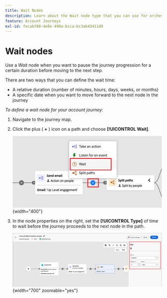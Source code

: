 ```yaml
---
title: Wait Nodes
description: Learn about the Wait node type that you can use for orchestrating your account journeys in Journey Optimizer B2B Edition.
feature: Account Journeys
exl-id: fecab788-4e8e-490a-bcca-bc3ab43411d9
---
```

# Wait nodes

Use a _Wait_ node when you want to pause the journey progression for a certain duration before moving to the next step.

There are two ways that you can define the wait time:

* A relative duration (number of minutes, hours, days, weeks, or months)
* A specific date when you want to move forward to the next node in the journey

_To define a wait node for your account journey:_

1. Navigate to the journey map.

1. Click the plus ( **+** ) icon on a path and choose **[!UICONTROL Wait]**.

   ![Add journey node - wait](./assets/add-node-wait.png){width="400"}

1. In the node properties on the right, set the **[!UICONTROL Type]** of time to wait before the journey proceeds to the next node in the path.

   ![Journey node - wait](./assets/node-wait.png){width="700" zoomable="yes"}
